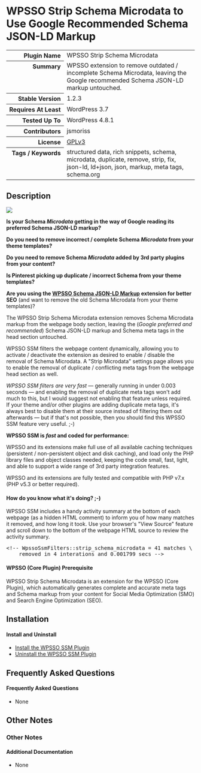 <h1>WPSSO Strip Schema Microdata to Use Google Recommended Schema JSON-LD Markup</h1>

<table>
<tr><th align="right" valign="top" nowrap>Plugin Name</th><td>WPSSO Strip Schema Microdata</td></tr>
<tr><th align="right" valign="top" nowrap>Summary</th><td>WPSSO extension to remove outdated / incomplete Schema Microdata, leaving the Google recommended Schema JSON-LD markup untouched.</td></tr>
<tr><th align="right" valign="top" nowrap>Stable Version</th><td>1.2.3</td></tr>
<tr><th align="right" valign="top" nowrap>Requires At Least</th><td>WordPress 3.7</td></tr>
<tr><th align="right" valign="top" nowrap>Tested Up To</th><td>WordPress 4.8.1</td></tr>
<tr><th align="right" valign="top" nowrap>Contributors</th><td>jsmoriss</td></tr>
<tr><th align="right" valign="top" nowrap>License</th><td><a href="https://www.gnu.org/licenses/gpl.txt">GPLv3</a></td></tr>
<tr><th align="right" valign="top" nowrap>Tags / Keywords</th><td>structured data, rich snippets, schema, microdata, duplicate, remove, strip, fix, json-ld, ld+json, json, markup, meta tags, schema.org</td></tr>
</table>

<h2>Description</h2>

<p><img class="readme-icon" src="https://surniaulula.github.io/wpsso-strip-schema-microdata/assets/icon-256x256.png"></p>

<p><strong>Is your Schema <em>Microdata</em> getting in the way of Google reading its preferred Schema JSON-LD markup?</strong></p>

<p><strong>Do you need to remove incorrect / complete Schema <em>Microdata</em> from your theme templates?</strong></p>

<p><strong>Do you need to remove Schema <em>Microdata</em> added by 3rd party plugins from your content?</strong></p>

<p><strong>Is Pinterest picking up duplicate / incorrect Schema from your theme templates?</strong></p>

<p><strong>Are you using the <a href="https://wordpress.org/plugins/wpsso-schema-json-ld/">WPSSO Schema JSON-LD Markup</a> extension for better SEO</strong> (and want to remove the old Schema Microdata from your theme templates)?</p>

<p>The WPSSO Strip Schema Microdata extension removes Schema Microdata markup from the webpage body section, leaving the (<em>Google preferred and recommended</em>) Schema JSON-LD markup and Schema meta tags in the head section untouched.</p>

<p>WPSSO SSM filters the webpage content dynamically, allowing you to activate / deactivate the extension as desired to enable / disable the removal of Schema Microdata. A "Strip Microdata" settings page allows you to enable the removal of duplicate / conflicting meta tags from the webpage head section as well.</p>

<p><em>WPSSO SSM filters are very fast</em> &mdash; generally running in under 0.003 seconds &mdash; and enabling the removal of duplicate meta tags won't add much to this, but I would suggest not enabling that feature unless required. If your theme and/or other plugins are adding duplicate meta tags, it's always best to disable them at their source instead of filtering them out afterwards &mdash; but if that's not possible, then you should find this WPSSO SSM feature very useful. ;-)</p>

<p><strong>WPSSO SSM is <em>fast</em> and coded for performance:</strong></p>

<p>WPSSO and its extensions make full use of all available caching techniques (persistent / non-persistent object and disk caching), and load only the PHP library files and object classes needed, keeping the code small, fast, light, and able to support a wide range of 3rd party integration features.</p>

<p>WPSSO and its extensions are fully tested and compatible with PHP v7.x (PHP v5.3 or better required).</p>

<h4>How do you know what it's doing? ;-)</h4>

<p>WPSSO SSM includes a handy activity summary at the bottom of each webpage (as a hidden HTML comment) to inform you of how many matches it removed, and how long it took. Use your browser's "View Source" feature and scroll down to the bottom of the webpage HTML source to review the activity summary.</p>

<pre>
&lt;!-- WpssoSsmFilters::strip_schema_microdata = 41 matches \
    removed in 4 interations and 0.001799 secs --&gt;
</pre>

<h4>WPSSO (Core Plugin) Prerequisite</h4>

<p>WPSSO Strip Schema Microdata is an extension for the WPSSO (Core Plugin), which automatically generates complete and accurate meta tags and Schema markup from your content for Social Media Optimization (SMO) and Search Engine Optimization (SEO).</p>


<h2>Installation</h2>

<h4>Install and Uninstall</h4>

<ul>
<li><a href="https://wpsso.com/docs/plugins/wpsso-strip-schema-microdata/installation/install-the-plugin/">Install the WPSSO SSM Plugin</a></li>
<li><a href="https://wpsso.com/docs/plugins/wpsso-strip-schema-microdata/installation/uninstall-the-plugin/">Uninstall the WPSSO SSM Plugin</a></li>
</ul>


<h2>Frequently Asked Questions</h2>

<h4>Frequently Asked Questions</h4>

<ul>
<li>None</li>
</ul>


<h2>Other Notes</h2>

<h3>Other Notes</h3>
<h4>Additional Documentation</h4>

<ul>
<li>None</li>
</ul>

